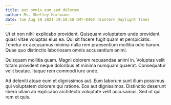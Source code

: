 ```yaml
---
title: aut omnis eum sed dolorem
author: Ms. Shelley Hartmann
date: Tue Aug 10 2021 19:58:50 GMT-0400 (Eastern Daylight Time)
---
```

Ut et non nihil explicabo provident. Quisquam voluptatem unde provident quasi vitae voluptas eius ea. Qui sit facere fugit quam et perspiciatis. Tenetur ex accusamus minima nulla rem praesentium mollitia odio harum. Quae quo distinctio laboriosam omnis accusantium animi.

 Quisquam mollitia quam. Magni dolorem recusandae animi in. Voluptas velit totam provident neque doloribus et minima numquam quaerat. Consequatur velit beatae. Itaque rem commodi iure unde.

 Ad deleniti atque eum et dignissimos aut. Eum laborum sunt illum possimus qui voluptatem dolorem qui ratione. Eos aut dignissimos. Distinctio deserunt libero ullam ab explicabo architecto voluptate velit accusamus. Sed ut qui rem et quis.